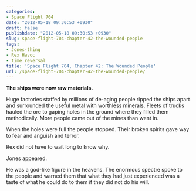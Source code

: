 ```yaml
---
categories:
- Space Flight 704
date: "2012-05-18 09:30:53 +0930"
draft: false
publishdate: "2012-05-18 09:30:53 +0930"
slug: space-flight-704-chapter-42-the-wounded-people
tags:
- Jones-thing
- Rex Havoc
- time reversal
title: 'Space Flight 704, Chapter 42: The Wounded People'
url: /space-flight-704-chapter-42-the-wounded-people/
---
```

<div class="timereverse-2">

**The ships were now raw materials.**

Huge factories staffed by millions of de-aging people ripped the ships
apart and surrounded the useful metal with worthless minerals. Fleets of
trucks hauled the ore to gaping holes in the ground where they filled
them methodically. More people came out of the mines than went in.

When the holes were full the people stopped. Their broken spirits gave
way to fear and anguish and terror.

Rex did not have to wait long to know why.

Jones appeared.

He was a god-like figure in the heavens. The enormous spectre spoke to
the people and warned them that what they had just experienced was a
taste of what he could do to them if they did not do his will.

</div>